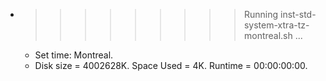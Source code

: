 * >>>>>>>>> Running inst-std-system-xtra-tz-montreal.sh ...
  * Set time: Montreal.
  * Disk size = 4002628K. Space Used = 4K. Runtime = 00:00:00:00.
